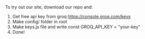 To try out our site, download our repo and:
1. Get free api key from groq  https://console.groq.com/keys
2. Make config/ folder in root
3. Make keys.js file and write const GROQ_API_KEY = "your-key"
4. Done!
